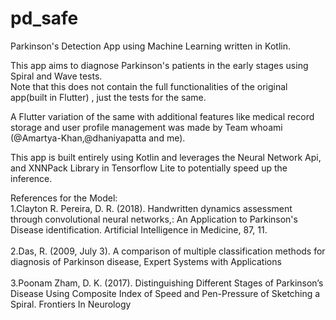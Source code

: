 # pd_safe
Parkinson's Detection App using Machine Learning written in Kotlin.

This app aims to  diagnose Parkinson's patients in the early stages using Spiral and Wave tests. 
<br>Note that this does not contain the full functionalities of the original app(built in Flutter) , just the tests for the same.</br>

A Flutter variation of the same with additional features like medical record storage and user profile management was made by Team whoami (@Amartya-Khan,@dhaniyapatta and me).

This app is built entirely using Kotlin and leverages the Neural Network Api, and XNNPack Library in Tensorflow Lite to potentially speed up the inference.

References for the Model:
<br>1.Clayton R. Pereira, D. R. (2018). Handwritten dynamics assessment through convolutional neural networks,: An Application to Parkinson's Disease identification. Artificial Intelligence in Medicine, 87, 11.</br>
<br>2.Das, R. (2009, July 3). A comparison of multiple classification methods for diagnosis of Parkinson disease, Expert Systems with Applications</br>
<br>3.Poonam Zham, D. K. (2017). Distinguishing Different Stages of Parkinson’s Disease Using Composite Index of Speed and Pen-Pressure of Sketching a Spiral. Frontiers In Neurology</br>

